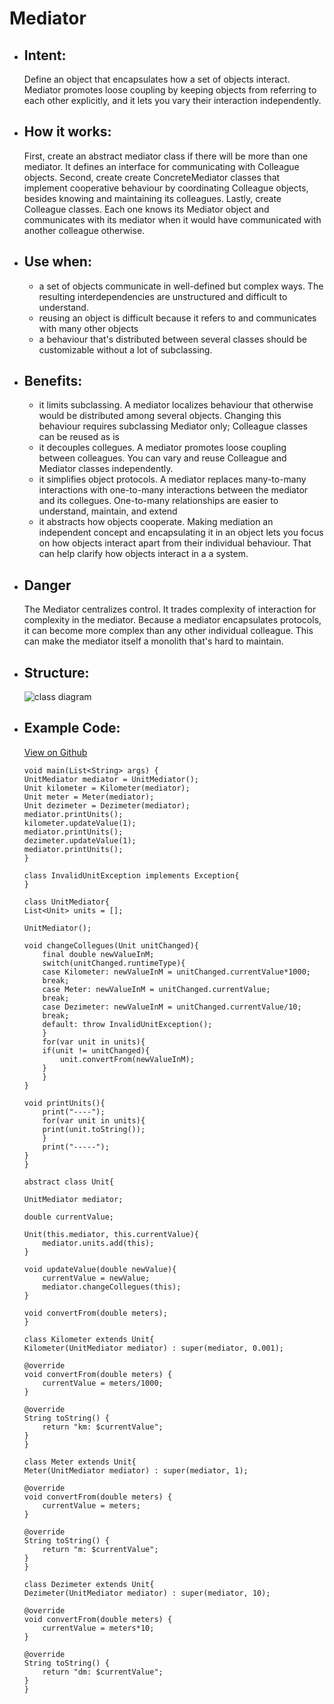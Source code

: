 # Mediator

- ## Intent:
  Define an object that encapsulates how a set of objects interact. Mediator promotes loose coupling by keeping objects from referring to each other explicitly, and it lets you  vary their interaction independently.

- ## How it works:
  First, create an abstract mediator class if there will be more than one mediator. It defines an interface for communicating with Colleague objects. Second, create create ConcreteMediator classes that implement cooperative behaviour by coordinating Colleague objects, besides knowing and maintaining its colleagues. Lastly, create Colleague classes. Each one knows its Mediator object and communicates with its mediator when it would have communicated with another colleague otherwise.
  

- ## Use when:
  - a set of objects communicate in well-defined but complex ways. The resulting interdependencies are unstructured and difficult to understand.
  - reusing an object is difficult because it refers to and communicates with many other objects
  - a behaviour that's distributed between several classes should be customizable without a lot of subclassing.

- ## Benefits:
  - it limits subclassing. A mediator localizes behaviour that otherwise would be distributed among several objects. Changing this behaviour requires subclassing Mediator only; Colleague classes can be reused as is
  - it decouples collegues. A mediator promotes loose coupling between colleagues. You can vary and reuse Colleague and Mediator classes independently.
  - it simplifies object protocols. A mediator replaces many-to-many interactions with one-to-many interactions between the mediator and its collegues. One-to-many relationships are easier to understand, maintain, and extend
  - it abstracts how objects cooperate. Making mediation an independent concept and encapsulating it in an object lets you focus on how objects interact apart from their individual behaviour. That can help clarify how objects interact in a a system.

- ## Danger
  The Mediator centralizes control. It trades complexity of interaction for complexity in the mediator. Because a mediator encapsulates protocols, it can become more complex than any other individual colleague. This can make the mediator itself a monolith that's hard to maintain.

- ## Structure:
  ![class diagram](https://www.dofactory.com/img/diagrams/net/mediator.png)

- ## Example Code:
  [View on Github](https://github.com/TheUltimateOptimist/Design-Patterns/blob/master/ChainOfResponsibility/mediator_example.dart)

    ```
    void main(List<String> args) {
    UnitMediator mediator = UnitMediator();
    Unit kilometer = Kilometer(mediator);
    Unit meter = Meter(mediator);
    Unit dezimeter = Dezimeter(mediator);
    mediator.printUnits();
    kilometer.updateValue(1);
    mediator.printUnits();
    dezimeter.updateValue(1);
    mediator.printUnits();
    }

    class InvalidUnitException implements Exception{
    }

    class UnitMediator{
    List<Unit> units = [];

    UnitMediator();

    void changeCollegues(Unit unitChanged){
        final double newValueInM;
        switch(unitChanged.runtimeType){
        case Kilometer: newValueInM = unitChanged.currentValue*1000;
        break;
        case Meter: newValueInM = unitChanged.currentValue;
        break;
        case Dezimeter: newValueInM = unitChanged.currentValue/10;
        break;
        default: throw InvalidUnitException();
        }
        for(var unit in units){
        if(unit != unitChanged){
            unit.convertFrom(newValueInM);
        }
        }   
    }

    void printUnits(){
        print("----");
        for(var unit in units){
        print(unit.toString());
        }
        print("-----");
    }
    }

    abstract class Unit{

    UnitMediator mediator;

    double currentValue;

    Unit(this.mediator, this.currentValue){
        mediator.units.add(this);
    }

    void updateValue(double newValue){
        currentValue = newValue;
        mediator.changeCollegues(this);
    }

    void convertFrom(double meters);
    }

    class Kilometer extends Unit{
    Kilometer(UnitMediator mediator) : super(mediator, 0.001);

    @override
    void convertFrom(double meters) {
        currentValue = meters/1000;
    }

    @override
    String toString() {
        return "km: $currentValue";
    }
    }

    class Meter extends Unit{
    Meter(UnitMediator mediator) : super(mediator, 1);

    @override
    void convertFrom(double meters) {
        currentValue = meters;
    }

    @override
    String toString() {
        return "m: $currentValue";
    }
    }

    class Dezimeter extends Unit{
    Dezimeter(UnitMediator mediator) : super(mediator, 10);

    @override
    void convertFrom(double meters) {
        currentValue = meters*10;
    }

    @override
    String toString() {
        return "dm: $currentValue";
    }
    }
    ```